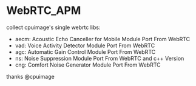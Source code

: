 # WebRTC_APM
collect cpuimage's single webrtc libs:
- aecm: Acoustic Echo Canceller for Mobile Module Port From WebRTC
- vad: Voice Activity Detector Module Port From WebRTC
- agc: Automatic Gain Control Module Port From WebRTC
- ns: Noise Suppression Module Port From WebRTC and c++ Version
- cng: Comfort Noise Generator Module Port From WebRTC

thanks @cpuimage